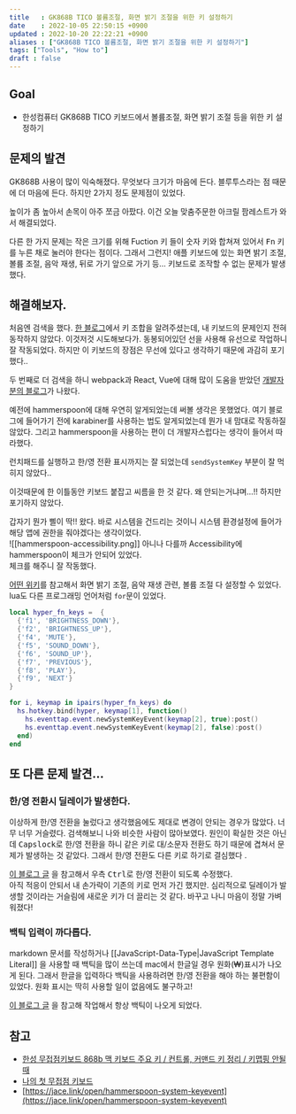 ```yaml
---
title   : GK868B TICO 볼륨조절, 화면 밝기 조절을 위한 키 설정하기
date    : 2022-10-05 22:50:15 +0900
updated : 2022-10-20 22:22:21 +0900
aliases : ["GK868B TICO 볼륨조절, 화면 밝기 조절을 위한 키 설정하기"]
tags: ["Tools", "How to"]
draft : false
---
```


## Goal
- 한성컴퓨터 GK868B TICO 키보드에서 볼륨조절, 화면 밝기 조절 등을 위한 키 설정하기

## 문제의 발견
GK868B 사용이 많이 익숙해졌다. 무엇보다 크기가 마음에 든다. 블루투스라는 점 때문에 더 마음에 든다. 하지만 2가지 정도 문제점이 있었다.  

높이가 좀 높아서 손목이 아주 쪼금 아팠다. 이건 오늘 맞춤주문한 아크릴 팜레스트가 와서 해결되었다.

다른 한 가지 문제는 작은 크기를 위해 Fuction 키 들이 숫자 키와 합쳐져 있어서 <kbd>Fn</kbd> 키를 누른 채로 눌러야 한다는 점이다. 그래서 그런지! 애플 키보드에 있는 화면 밝기 조절, 볼륨 조절, 음악 재생, 뒤로 가기 앞으로 가기 등... 키보드로 조작할 수 없는 문제가 발생했다.

## 해결해보자.
처음엔 검색을 했다. [한 블로그](https://surasuralife.tistory.com/689)에서 키 조합을 알려주셨는데, 내 키보드의 문제인지 전혀 동작하지 않았다. 이것저것 시도해보다가. 동봉되어있던 선을 사용해 유선으로 작업하니 잘 작동되었다. 하지만 이 키보드의 장점은 무선에 있다고 생각하기 때문에 과감히 포기했다..

두 번째로 더 검색을 하니 webpack과 React, Vue에 대해 많이 도움을 받았던 [개발자분의 블로그](https://jeonghwan-kim.github.io/think/2021/04/29/my-first-capacitive-keyboard.html)가 나왔다.  

예전에 hammerspoon에 대해 우연히 알게되었는데 써볼 생각은 못했었다. 여기 블로그에 들어가기 전에 karabiner를 사용하는 법도 알게되었는데 뭔가 내 맘대로 작동하질 않았다. 그리고 hammerspoon을 사용하는 편이 더 개발자스럽다는 생각이 들어서 따라했다.

런치패드를 실행하고 한/영 전환 표시까지는 잘 되었는데 `sendSystemKey` 부분이 잘 먹히지 않았다..

이것때문에 한 이틀동안 키보드 붙잡고 씨름을 한 것 같다. 왜 안되는거냐며...!! 하지만 포기하지 않았다. 

갑자기 뭔가 삘이 딱!! 왔다. 바로 시스템을 건드리는 것이니 시스템 환경설정에 들어가 해당 앱에 권한을 줘야겠다는 생각이었다.  
![[hammerspoon-accessibility.png]]
아니나 다를까 Accessibility에 hammerspoon이 체크가 안되어 있었다.  
체크를 해주니 잘 작동했다. 

[어떤 위키](https://jace.link/open/hammerspoon-system-keyevent)를 참고해서 화면 밝기 조절, 음악 재생 관련, 볼륨 조절 다 설정할 수 있었다. lua도 다른 프로그래밍 언어처럼 `for`문이 있었다.  
```lua
local hyper_fn_keys =  {
  {'f1', 'BRIGHTNESS_DOWN'},
  {'f2', 'BRIGHTNESS_UP'},
  {'f4', 'MUTE'},
  {'f5', 'SOUND_DOWN'},
  {'f6', 'SOUND_UP'},
  {'f7', 'PREVIOUS'},
  {'f8', 'PLAY'},
  {'f9', 'NEXT'}
}

for i, keymap in ipairs(hyper_fn_keys) do
  hs.hotkey.bind(hyper, keymap[1], function()
    hs.eventtap.event.newSystemKeyEvent(keymap[2], true):post()
    hs.eventtap.event.newSystemKeyEvent(keymap[2], false):post()
  end)
end
```


## 또 다른 문제 발견...

### 한/영 전환시 딜레이가 발생한다.

이상하게 한/영 전환을 눌렀다고 생각했음에도 제대로 변경이 안되는 경우가 많았다. 너무 너무 거슬렸다. 검색해보니 나와 비슷한 사람이 많아보였다. 원인이 확실한 것은 아닌데 <kbd>Capslock</kbd>로 한/영 전환을 하니 같은 키로 대/소문자 전환도 하기 때문에 겹쳐서 문제가 발생하는 것 같았다. 그래서 한/영 전환도 다른 키로 하기로 결심했다 .

[이 블로그 글](https://deftkang.tistory.com/192) 을 참고해서 우측 <kbd>Ctrl</kbd>로 한/영 전환이 되도록 수정했다.  
아직 적응이 안되서 내 손가락이 기존의 키로 먼저 가긴 했지만. 심리적으로 딜레이가 발생할 것이라는 거슬림에 새로운 키가 더 끌리는 것 같다. 바꾸고 나니 마음이 정말 가벼워졌다!


### 백틱 입력이 까다롭다.
markdown 문서를 작성하거나 [[JavaScript-Data-Type|JavaScript Template Literal]] 을 사용할 때 백틱을 많이 쓰는데  mac에서 한글일 경우 원화(₩)표시가 나오게 된다. 그래서 한글을 입력하다 백틱을 사용하려면 한/영 전환을 해야 하는 불편함이 있었다.  원화 표시는 딱히 사용할 일이 없음에도 불구하고!  

[이 블로그 글](https://frhyme.github.io/trivia/solve_markdown_backtick/) 을 참고해 작업해서 항상 백틱이 나오게 되었다.



## 참고
- [한성 무접점키보드 868b 맥 키보드 주요 키 / 컨트롤, 커맨드 키 정리 / 키맵핑 안될 때](https://surasuralife.tistory.com/689)
- [나의 첫 무접점 키보드](https://jeonghwan-kim.github.io/think/2021/04/29/my-first-capacitive-keyboard.html)
- [https://jace.link/open/hammerspoon-system-keyevent](https://jace.link/open/hammerspoon-system-keyevent)